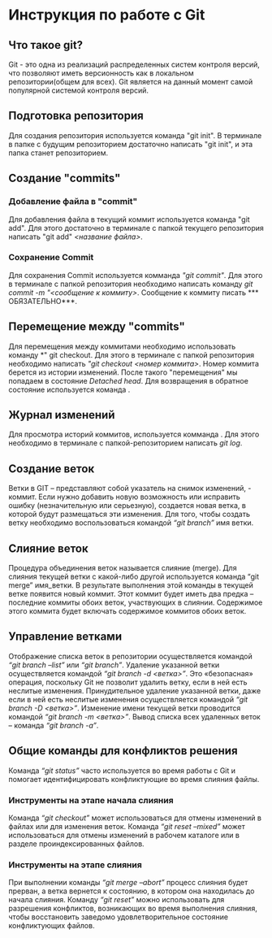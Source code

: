 # Инструкция по работе с Git

## Что такое git?
Git  - это одна из реализаций распределенных систем контроля версий, что позволяют иметь версионность как в локальном репозитории(общем для всех). Git является на данный момент самой популярной системой контроля версий.

## Подготовка репозитория
Для создания репозитория используется команда "git init". В терминале в папке с будущим репозиторием достаточно написать "git init", и эта папка станет репозиторием.

## Создание "commits"

###  Добавление файла в "commit"
Для добавления файла в текущий коммит используется команда "git add". Для этого достаточно в терминале с папкой текущего репозитория написать "git add" *<название файла>*.

### Сохранение Commit
Для сохранения Commit используется комманда *"git commit"*. Для этого в терминале с папкой репозитория необходимо написать команду *git commit -m "<сообщение к коммиту>*. Сообщение к коммиту писать *** ОБЯЗАТЕЛЬНО***.

## Перемещение между "commits"
Для перемещения между коммитами необходимо использовать команду *" git checkout. Для этого в терминале с папкой репозитория  необходимо написать *"git checkout <номер коммита>*. Номер коммита берется из истории изменений. После такого "перемещения" мы попадаем в состояние *Detached head*. Для возвращения в обратное состояние используется команда *<git checkout master>*.

## Журнал изменений
Для просмотра историй коммитов, используется комманда *<git log>*. Для этого необходимо в терминале с папкой-репозиторием написать *git log*.

## Создание веток 
Ветки в GIT – представляют собой указатель на снимок изменений, - коммит. 
Если нужно добавить новую возможность или исправить ошибку (незначительную или серьезную), создается  новая ветка, в которой будут размещаться эти изменения.
Для того, чтобы создать ветку необходимо воспользоваться командой *“git branch”*  имя ветки.

## Слияние веток 
Процедура объединения веток называется слияние (merge). Для слияния текущей ветки с какой-либо другой используется команда “git merge” имя_ветки. В результате выполнения этой команды в текущей ветке появится новый коммит. Этот коммит будет иметь два предка – последние коммиты обоих веток, участвующих в слиянии. Содержимое этого коммита будет включать содержимое коммитов обоих веток.

## Управление ветками
Отображение списка веток в репозитории осуществляется командой *“git branch –list”* или *“git branch”*. Удаление указанной ветки осуществляется командой *“git branch -d <ветка>”*. Это «безопасная» операция, поскольку Git не позволит удалить ветку, если в ней есть неслитые изменения. Принудительное удаление указанной ветки, даже если в ней есть неслитые изменения осуществляется 
командой *“git branch -D <ветка>”*. Изменение имени текущей ветки проводится командой *“git branch -m <ветка>”*. Вывод списка всех удаленных веток – команда  *“git branch -a”*.

## Общие команды для конфликтов решения
Команда *“git status”* часто используется во время работы с Git и помогает идентифицировать конфликтующие во время слияния файлы.

### Инструменты на этапе начала слияния 
Команда *“git checkout”* может использоваться для отмены изменений в файлах или для изменения веток.
Команда *“git reset –mixed”* может использоваться для отмены изменений в рабочем каталоге или в разделе проиндексированных файлов.

### Инструменты на этапе слияния 
При выполнении команды *“git merge –abort”* процесс слияния будет прерван, а ветка вернется к состоянию, в котором она находилась до начала слияния.
Команду *“git reset”* можно использовать для разрешения конфликтов, возникающих во время выполнения слияния, чтобы восстановить заведомо удовлетворительное состояние конфликтующих файлов.
